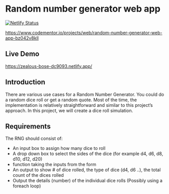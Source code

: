 # Random number generator web app
[![Netlify Status](https://api.netlify.com/api/v1/badges/b8eb0635-b5b9-4c10-b868-a8399abc5233/deploy-status)](https://app.netlify.com/sites/zealous-bose-dc9093/deploys)

https://www.codementor.io/projects/web/random-number-generator-web-app-bz042v8kll

## Live Demo
https://zealous-bose-dc9093.netlify.app/

## Introduction

There are various use cases for a Random Number Generator. You could do a random dice roll or get a random quote. Most of the time, the implementation is relatively straightforward and similar to this project’s approach. In this project, we will create a dice roll simulation.

## Requirements

The RNG should consist of:

- An input box to assign how many dice to roll
- A drop down box to select the sides of the dice (for example d4, d6, d8, d10, d12, d20)
- function taking the inputs from the form
- An output to show # of dice rolled, the type of dice (d4, d6 ..), the total count of the dices rolled
- Output the details (number) of the individual dice rolls (Possibly using a foreach loop)
